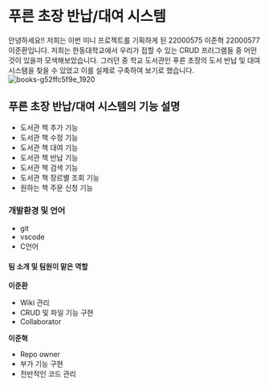 # 푸른 초장 반납/대여 시스템
안녕하세요!! 저희는 이번 미니 프로젝트를 기획하게 된 22000575 이준혁 22000577 이준환입니다.
저희는 한동대학교에서 우리가 접할 수 있는 CRUD 프러그램들 중 어떤 것이 있을까 모색해보았습니다.
그러던 중 학교 도서관인 푸른 초장의 도서 반납 및 대여 시스탬을 찾을 수 있었고 이를 실제로 구축하여 보기로 했습니다.
![books-g52ffc5f9e_1920](https://user-images.githubusercontent.com/126431961/236664174-6cf39d24-17a2-46d6-9bb8-dc58d5601d23.jpg)

## 푸른 초장 반납/대여 시스템의 기능 설명
- 도서관 책 추가 기능
- 도서관 책 수정 기능
- 도서관 책 대여 기능
- 도서관 책 반납 기능
- 도서관 책 검색 기능
- 도서관 책 장르별 조회 기능
- 원하는 책 주문 신청 기능
### 개발환경 및 언어
 * git
 * vscode
 * C언어
#### 팀 소개 및 팀원이 맡은 역할
**이준환**
 - Wiki 관리
 - CRUD 및 파일 기능 구현
 - Collaborator
 
**이준혁**
 - Repo owner
 - 부가 기능 구현
 - 전반적인 코드 관리
